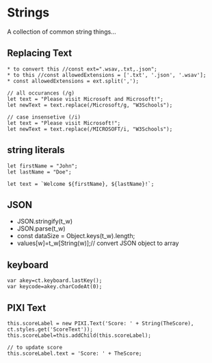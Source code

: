 # Strings

A collection of common string things...

## Replacing Text

```
* to convert this //const ext=".wsav,.txt,.json";
* to this //const allowedExtensions = ['.txt', '.json', '.wsav'];
* const allowedExtensions = ext.split(',');

// all occurances (/g)
let text = "Please visit Microsoft and Microsoft!";
let newText = text.replace(/Microsoft/g, "W3Schools");

// case insensetive (/i)
let text = "Please visit Microsoft!";
let newText = text.replace(/MICROSOFT/i, "W3Schools");
```

## string literals

```
let firstName = "John";
let lastName = "Doe";

let text = `Welcome ${firstName}, ${lastName}!`;
```

## JSON

* JSON.stringify(t_w)
* JSON.parse(t_w)
* const dataSize = Object.keys(t_w).length;
* values[w]=t_w[String(w)];// convert JSON object to array

## keyboard

```
var akey=ct.keyboard.lastKey();
var keycode=akey.charCodeAt(0);
```

## PIXI Text

```
this.scoreLabel = new PIXI.Text('Score: ' + String(TheScore), ct.styles.get('ScoreText'));
this.scoreLabel=this.addChild(this.scoreLabel);

// to update score
this.scoreLabel.text = 'Score: ' + TheScore;
```


